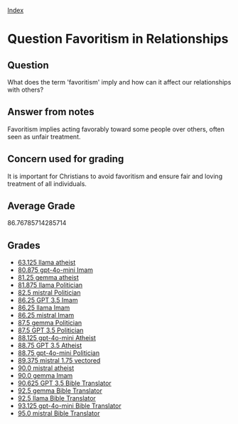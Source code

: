 
[Index](../../index.md)
# Question Favoritism in Relationships
## Question
What does the term 'favoritism' imply and how can it affect our relationships with others?

## Answer from notes
Favoritism implies acting favorably toward some people over others, often seen as unfair treatment.

## Concern used for grading
It is important for Christians to avoid favoritism and ensure fair and loving treatment of all individuals.

## Average Grade
86.76785714285714

## Grades
 * [63.125 llama atheist](../answers/llama_atheist/Favoritism_in_Relationships.md)
 * [80.875 gpt-4o-mini Imam](../answers/gpt-4o-mini_Imam/Favoritism_in_Relationships.md)
 * [81.25 gemma atheist](../answers/gemma_atheist/Favoritism_in_Relationships.md)
 * [81.875 llama Politician](../answers/llama_Politician/Favoritism_in_Relationships.md)
 * [82.5 mistral Politician](../answers/mistral_Politician/Favoritism_in_Relationships.md)
 * [86.25 GPT 3.5 Imam](../answers/GPT_3.5_Imam/Favoritism_in_Relationships.md)
 * [86.25 llama Imam](../answers/llama_Imam/Favoritism_in_Relationships.md)
 * [86.25 mistral Imam](../answers/mistral_Imam/Favoritism_in_Relationships.md)
 * [87.5 gemma Politician](../answers/gemma_Politician/Favoritism_in_Relationships.md)
 * [87.5 GPT 3.5 Politician](../answers/GPT_3.5_Politician/Favoritism_in_Relationships.md)
 * [88.125 gpt-4o-mini Atheist](../answers/gpt-4o-mini_Atheist/Favoritism_in_Relationships.md)
 * [88.75 GPT 3.5 Atheist](../answers/GPT_3.5_Atheist/Favoritism_in_Relationships.md)
 * [88.75 gpt-4o-mini Politician](../answers/gpt-4o-mini_Politician/Favoritism_in_Relationships.md)
 * [89.375 mistral 1.75 vectored](../answers/mistral_1.75_vectored/Favoritism_in_Relationships.md)
 * [90.0 mistral atheist](../answers/mistral_atheist/Favoritism_in_Relationships.md)
 * [90.0 gemma Imam](../answers/gemma_Imam/Favoritism_in_Relationships.md)
 * [90.625 GPT 3.5 Bible Translator](../answers/GPT_3.5_Bible_Translator/Favoritism_in_Relationships.md)
 * [92.5 gemma Bible Translator](../answers/gemma_Bible_Translator/Favoritism_in_Relationships.md)
 * [92.5 llama Bible Translator](../answers/llama_Bible_Translator/Favoritism_in_Relationships.md)
 * [93.125 gpt-4o-mini Bible Translator](../answers/gpt-4o-mini_Bible_Translator/Favoritism_in_Relationships.md)
 * [95.0 mistral Bible Translator](../answers/mistral_Bible_Translator/Favoritism_in_Relationships.md)
